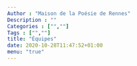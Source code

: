 ```yaml
---
Author : "Maison de la Poésie de Rennes"
Description : ""
Categories : ["",""]
Tags : ["",""]
title: "Équipes"
date: 2020-10-28T11:47:52+01:00
menu: "true"
---
```


